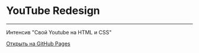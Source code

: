 # YouTube Redesign

---

Интенсив "Свой Youtube на HTML и CSS"

[Открыть на GitHub Pages](https://andmatrosov.github.io/youtube-redesign/dist/)
